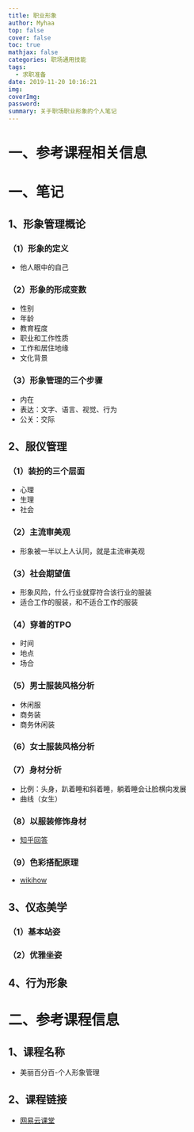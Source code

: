 ```yaml
---
title: 职业形象
author: Myhaa
top: false
cover: false
toc: true
mathjax: false
categories: 职场通用技能
tags:
  - 求职准备
date: 2019-11-20 10:16:21
img:
coverImg:
password:
summary: 关于职场职业形象的个人笔记
---
```


# 一、参考课程相关信息

# 一、笔记

## 1、形象管理概论

### （1）形象的定义

* 他人眼中的自己

### （2）形象的形成变数

* 性别
* 年龄
* 教育程度
* 职业和工作性质
* 工作和居住地缘
* 文化背景

### （3）形象管理的三个步骤

* 内在
* 表达：文字、语言、视觉、行为
* 公关：交际

## 2、服仪管理

### （1）装扮的三个层面

* 心理
* 生理
* 社会

### （2）主流审美观

* 形象被一半以上人认同，就是主流审美观

### （3）社会期望值

* 形象风险，什么行业就穿符合该行业的服装
* 适合工作的服装，和不适合工作的服装

### （4）穿着的TPO

* 时间
* 地点
* 场合

### （5）男士服装风格分析

* 休闲服
* 商务装
* 商务休闲装

### （6）女士服装风格分析

### （7）身材分析

* 比例：头身，趴着睡和斜着睡，躺着睡会让脸横向发展
* 曲线（女生）

### （8）以服装修饰身材

* [知乎回答](<https://www.zhihu.com/question/20872048>)

### （9）色彩搭配原理

* [wikihow](https://zh.wikihow.com/搭配衣服颜色)

## 3、仪态美学

### （1）基本站姿

### （2）优雅坐姿



## 4、行为形象

# 二、参考课程信息

## 1、课程名称

* 美丽百分百-个人形象管理

## 2、课程链接

* [网易云课堂](<https://study.163.com/course/courseMain.htm?courseId=680003>)

